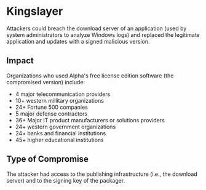 # Kingslayer 

Attackers could breach the download server of an application (used by system
administrators to analyze Windows logs) and replaced the legitimate application
and updates with a signed malicious version. 

## Impact

Organizations who used Alpha's free license edition software (the compromised
version) include:

- 4 major telecommunication providers
- 10+ western millitary organizations
- 24+ Fortune 500 companies
- 5 major defense contractors
- 36+ Major IT product manufacturers or solutions providers
- 24+ western government organizations
- 24+ banks and financial institutions
- 45+ higher educational institutions

## Type of Compromise

The attacker had access to the publishing infrastructure (i.e., the download
server) and to the signing key of the packager.
